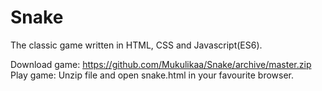 # Snake

The classic game written in HTML, CSS and Javascript(ES6).

Download game: https://github.com/Mukulikaa/Snake/archive/master.zip
Play game: Unzip file and open snake.html in your favourite browser.
